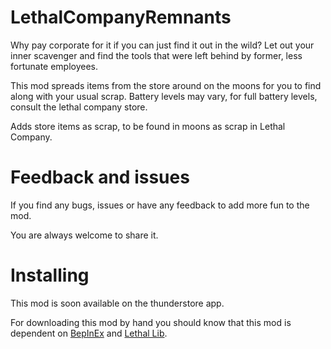 # LethalCompanyRemnants


 Why pay corporate for it if you can just find it out in the wild? 
 Let out your inner scavenger and find the tools that were left behind by former, less fortunate employees.
 
This mod spreads items from the store around on the moons for you to find along with your usual scrap. 
Battery levels may vary, for full battery levels, consult the lethal company store.

Adds store items as scrap, to be found in moons as scrap in Lethal Company.


# Feedback and issues
If you find any bugs, issues or have any feedback to add more fun to the mod.

You are always welcome to share it.

# Installing
This mod is soon available on the thunderstore app.

For downloading this mod by hand you should know that this mod is dependent on [BepInEx](https://github.com/BepInEx) and [Lethal Lib](https://github.com/EvaisaDev/LethalLib).

# 

